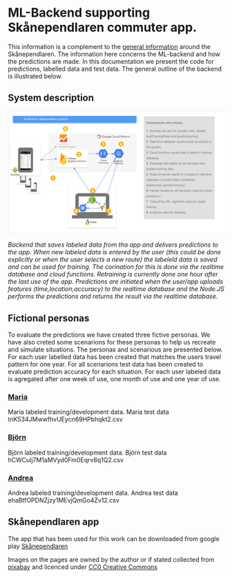 # ML-Backend supporting Skånependlaren commuter app.
This information is a complement to the [general information](https://skanependlaren.firebaseapp.com/) around the Skånependlaren. The information here concerns the ML-backend and how the predictions are made. In this documentation we present the code for predictions, labelled data and test data. The general outline of the backend is illustrated below.

## System description

![Backend](https://github.com/k3larra/commuter/blob/master/images/backend_skanependlaren.png "Little image")

*Backend that saves labeled data from tha app and delivers predictions to the app. When new labeled data is entered by the user (this could be done explicitly or when the user selects a new route) the labeleld data is saved and can be used for training. The corination for this is done via the realtime database and cloud functions. Retraining is currently done one hour after the last use of the app. Predictions are initiated when the user/app uploads features (time,location,accuracy) to the realtime database and the Node.JS performs the predictions and returns the result via the realtime database.*


## Fictional personas
To evaluate the predictions we have created three fictive personas. We have also creted some scenarions for these personas to help us recreate and simulate situations. The personas and scenarious are presented below. For each user labelled data has been created that matches the users travel pattern for one year. For all scenarions test data has been created to evaluate prediction accuracy for each situation.
For each user labeled data is agregated after one week of use, one month of use and one year of use.

### [Maria](Maria.md)
Maria labeled training/development data.
Maria test data
tnK534JMwwfhvUEycn69HPbhqkt2.csv

### [Björn](Bjorn.md)
Björn labeled training/development data.
Björn test data
hCWCulj7M1aMVyd0Fm0Eqrv8q1Q2.csv

### [Andrea](Andrea.md)
Andrea labeled training/development data.
Andrea test data
ehaBtfOPDNZjzy1MEvjQmGo4Zv12.csv

## Skånependlaren app
The app that has been used for this work can be downloaded from google play [Skånependlaren](https://skanependlaren.firebaseapp.com/)

Images on the pages are owned by the author or if stated collected from [pixabay](https://pixabay.com) and licenced under [CC0 Creative Commons]( https://creativecommons.org/publicdomain/zero/1.0/deed.en)
